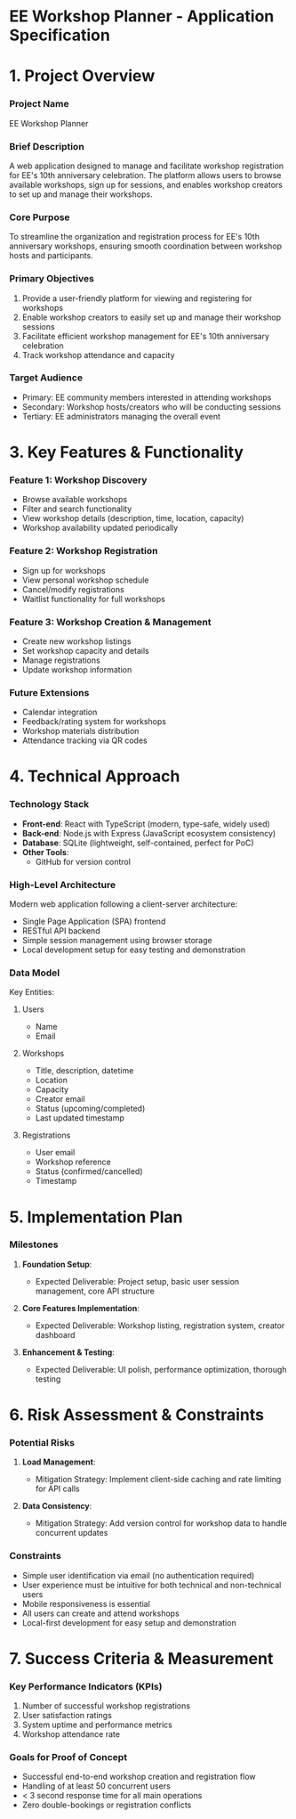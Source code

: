 # EE Workshop Planner - Application Specification

# 1. Project Overview

### Project Name
EE Workshop Planner

### Brief Description
A web application designed to manage and facilitate workshop registration for EE's 10th anniversary celebration. The platform allows users to browse available workshops, sign up for sessions, and enables workshop creators to set up and manage their workshops.

### Core Purpose
To streamline the organization and registration process for EE's 10th anniversary workshops, ensuring smooth coordination between workshop hosts and participants.

### Primary Objectives
1. Provide a user-friendly platform for viewing and registering for workshops
2. Enable workshop creators to easily set up and manage their workshop sessions
3. Facilitate efficient workshop management for EE's 10th anniversary celebration
4. Track workshop attendance and capacity

### Target Audience
- Primary: EE community members interested in attending workshops
- Secondary: Workshop hosts/creators who will be conducting sessions
- Tertiary: EE administrators managing the overall event

# 3. Key Features & Functionality

### Feature 1: Workshop Discovery
- Browse available workshops
- Filter and search functionality
- View workshop details (description, time, location, capacity)
- Workshop availability updated periodically

### Feature 2: Workshop Registration
- Sign up for workshops
- View personal workshop schedule
- Cancel/modify registrations
- Waitlist functionality for full workshops

### Feature 3: Workshop Creation & Management
- Create new workshop listings
- Set workshop capacity and details
- Manage registrations
- Update workshop information

### Future Extensions
- Calendar integration
- Feedback/rating system for workshops
- Workshop materials distribution
- Attendance tracking via QR codes

# 4. Technical Approach

### Technology Stack
- **Front-end**: React with TypeScript (modern, type-safe, widely used)
- **Back-end**: Node.js with Express (JavaScript ecosystem consistency)
- **Database**: SQLite (lightweight, self-contained, perfect for PoC)
- **Other Tools**: 
  - GitHub for version control

### High-Level Architecture
Modern web application following a client-server architecture:
- Single Page Application (SPA) frontend
- RESTful API backend
- Simple session management using browser storage
- Local development setup for easy testing and demonstration

### Data Model
Key Entities:
1. Users
   - Name
   - Email

2. Workshops
   - Title, description, datetime
   - Location
   - Capacity
   - Creator email
   - Status (upcoming/completed)
   - Last updated timestamp

3. Registrations
   - User email
   - Workshop reference
   - Status (confirmed/cancelled)
   - Timestamp

# 5. Implementation Plan

### Milestones 
1. **Foundation Setup**: 
   - Expected Deliverable: Project setup, basic user session management, core API structure

2. **Core Features Implementation**: 
   - Expected Deliverable: Workshop listing, registration system, creator dashboard

3. **Enhancement & Testing**: 
   - Expected Deliverable: UI polish, performance optimization, thorough testing

# 6. Risk Assessment & Constraints

### Potential Risks
1. **Load Management**: 
   - Mitigation Strategy: Implement client-side caching and rate limiting for API calls

2. **Data Consistency**: 
   - Mitigation Strategy: Add version control for workshop data to handle concurrent updates

### Constraints
- Simple user identification via email (no authentication required)
- User experience must be intuitive for both technical and non-technical users
- Mobile responsiveness is essential
- All users can create and attend workshops
- Local-first development for easy setup and demonstration

# 7. Success Criteria & Measurement

### Key Performance Indicators (KPIs)
1. Number of successful workshop registrations
2. User satisfaction ratings
3. System uptime and performance metrics
4. Workshop attendance rate

### Goals for Proof of Concept
- Successful end-to-end workshop creation and registration flow
- Handling of at least 50 concurrent users
- < 3 second response time for all main operations
- Zero double-bookings or registration conflicts 